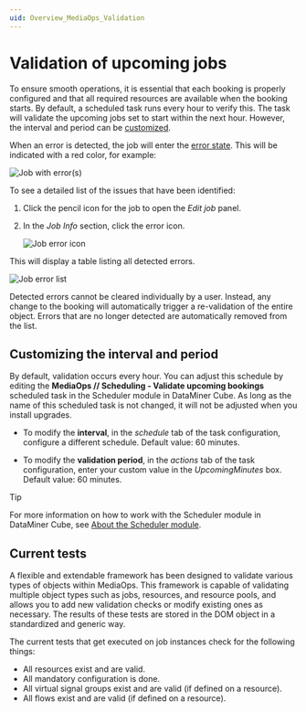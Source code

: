 ```yaml
---
uid: Overview_MediaOps_Validation
---
```


# Validation of upcoming jobs

To ensure smooth operations, it is essential that each booking is properly configured and that all required resources are available when the booking starts. By default, a scheduled task runs every hour to verify this. The task will validate the upcoming jobs set to start within the next hour. However, the interval and period can be [customized](#customizing-the-interval-and-period).

When an error is detected, the job will enter the [error state](xref:MO_S_Job_States). This will be indicated with a red color, for example:

![Job with error(s)](~/solutions/images/Scheduling_Validation_Error_Job.png)

To see a detailed list of the issues that have been identified:

1. Click the pencil icon for the job to open the *Edit job* panel.

1. In the *Job Info* section, click the error icon.

   ![Job error icon](~/solutions/images/Scheduling_Validation_Error_Icon.png)

This will display a table listing all detected errors.

![Job error list](~/solutions/images/Scheduling_Validation_Error_List.png)

Detected errors cannot be cleared individually by a user. Instead, any change to the booking will automatically trigger a re-validation of the entire object. Errors that are no longer detected are automatically removed from the list.

## Customizing the interval and period

By default, validation occurs every hour. You can adjust this schedule by editing the **MediaOps // Scheduling - Validate upcoming bookings** scheduled task in the Scheduler module in DataMiner Cube. As long as the name of this scheduled task is not changed, it will not be adjusted when you install upgrades.

- To modify the **interval**, in the *schedule* tab of the task configuration, configure a different schedule. Default value: 60 minutes.

- To modify the **validation period**, in the *actions* tab of the task configuration, enter your custom value in the *UpcomingMinutes* box. Default value: 60 minutes.

> [!TIP]
> For more information on how to work with the Scheduler module in DataMiner Cube, see [About the Scheduler module](xref:About_the_Scheduler_module).

## Current tests

A flexible and extendable framework has been designed to validate various types of objects within MediaOps. This framework is capable of validating multiple object types such as jobs, resources, and resource pools, and allows you to add new validation checks or modify existing ones as necessary. The results of these tests are stored in the DOM object in a standardized and generic way.

<!-- TODO: explain how to add/modify checks -->

The current tests that get executed on job instances check for the following things:

- All resources exist and are valid.
- All mandatory configuration is done.
- All virtual signal groups exist and are valid (if defined on a resource).
- All flows exist and are valid (if defined on a resource).
